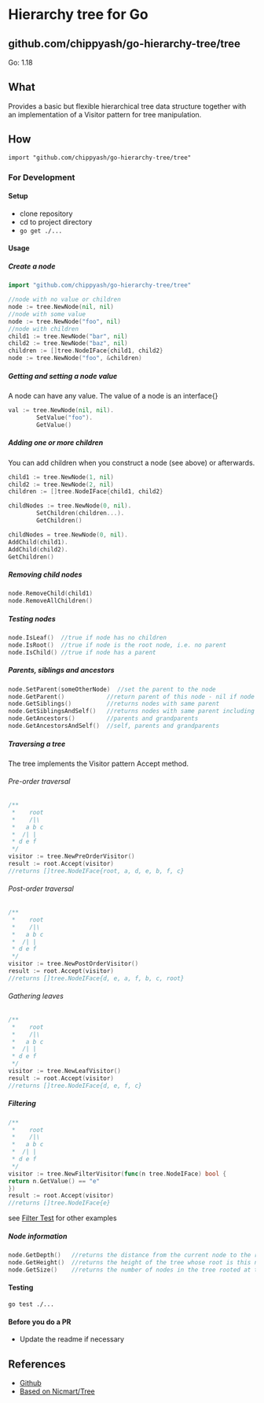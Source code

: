 # Hierarchy tree for Go
## github.com/chippyash/go-hierarchy-tree/tree

Go: 1.18

## What
Provides a basic but flexible hierarchical tree data structure together with an implementation of a 
Visitor pattern for tree manipulation.

## How

`import "github.com/chippyash/go-hierarchy-tree/tree"`

### For Development
#### Setup

- clone repository
- cd to project directory
- `go get ./...`

#### Usage
##### Create a node
```go
import "github.com/chippyash/go-hierarchy-tree/tree"

//node with no value or children
node := tree.NewNode(nil, nil)
//node with some value
node := tree.NewNode("foo", nil)
//node with children
child1 := tree.NewNode("bar", nil)
child2 := tree.NewNode("baz", nil)
children := []tree.NodeIFace{child1, child2}
node := tree.NewNode("foo", &children)
```

##### Getting and setting a node value
A node can have any value. The value of a node is an interface{}
```go
val := tree.NewNode(nil, nil).
		SetValue("foo").
		GetValue()
```

##### Adding one or more children
You can add children when you construct a node (see above) or afterwards.
```go
child1 := tree.NewNode(1, nil)
child2 := tree.NewNode(2, nil)
children := []tree.NodeIFace{child1, child2}

childNodes := tree.NewNode(0, nil).
		SetChildren(children...).
		GetChildren()

childNodes = tree.NewNode(0, nil).
AddChild(child1).
AddChild(child2).
GetChildren()
```

##### Removing child nodes
```go
node.RemoveChild(child1)
node.RemoveAllChildren()
```

##### Testing nodes
```go
node.IsLeaf()  //true if node has no children
node.IsRoot()  //true if node is the root node, i.e. no parent
node.IsChild() //true if node has a parent
```

##### Parents, siblings and ancestors
```go
node.SetParent(someOtherNode)  //set the parent to the node
node.GetParent()            //return parent of this node - nil if node is root
node.GetSiblings()          //returns nodes with same parent
node.GetSiblingsAndSelf()   //returns nodes with same parent including self
node.GetAncestors()         //parents and grandparents
node.GetAncestorsAndSelf()  //self, parents and grandparents

```
##### Traversing a tree
The tree implements the Visitor pattern Accept method.
###### Pre-order traversal
```go
/**
 *    root
 *    /|\
 *   a b c
 *  /| |
 * d e f
 */
visitor := tree.NewPreOrderVisitor()
result := root.Accept(visitor)
//returns []tree.NodeIFace{root, a, d, e, b, f, c}
```

###### Post-order traversal
```go
/**
 *    root
 *    /|\
 *   a b c
 *  /| |
 * d e f
 */
visitor := tree.NewPostOrderVisitor()
result := root.Accept(visitor)
//returns []tree.NodeIFace{d, e, a, f, b, c, root}
```

###### Gathering leaves
```go
/**
 *    root
 *    /|\
 *   a b c
 *  /| |
 * d e f
 */
visitor := tree.NewLeafVisitor()
result := root.Accept(visitor)
//returns []tree.NodeIFace{d, e, f, c}
```

##### Filtering
```go
/**
 *    root
 *    /|\
 *   a b c
 *  /| |
 * d e f
 */
visitor := tree.NewFilterVisitor(func(n tree.NodeIFace) bool {
return n.GetValue() == "e"
})
result := root.Accept(visitor)
//returns []tree.NodeIFace{e}
```
see [Filter Test](tree/filter_test.go) for other examples

##### Node information
```go
node.GetDepth()   //returns the distance from the current node to the root
node.GetHeight()  //returns the height of the tree whose root is this node
node.GetSize()    //returns the number of nodes in the tree rooted at this node
```
#### Testing

`go test ./...`

#### Before you do a PR

- Update the readme if necessary



## References

- [Github](https://github.com/chippyash/go-hierarchy-tree)
- [Based on Nicmart/Tree](https://github.com/nicmart/Tree)
